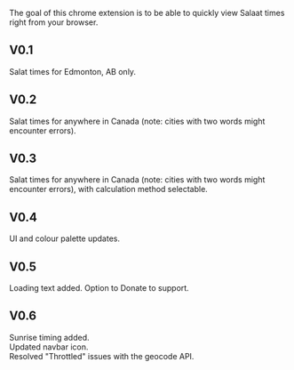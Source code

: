 The goal of this chrome extension is to be able to quickly view Salaat times right from your browser.

## V0.1
Salat times for Edmonton, AB only.  

## V0.2
Salat times for anywhere in Canada (note: cities with two words might encounter errors).  

## V0.3
Salat times for anywhere in Canada (note: cities with two words might encounter errors), with calculation method selectable.  

## V0.4
UI and colour palette updates.  

## V0.5
Loading text added. 
Option to Donate to support.  

## V0.6
Sunrise timing added.  
Updated navbar icon.  
Resolved "Throttled" issues with the geocode API.  